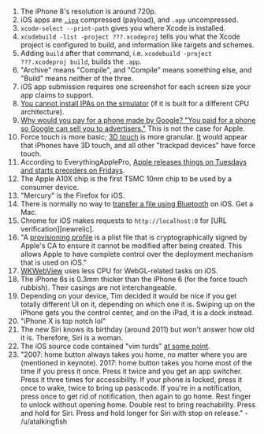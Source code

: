 1. The iPhone 8's resolution is around 720p.
1. iOS apps are [`.ipa`](http://en.wikipedia.org/wiki/.ipa) compressed (payload), and `.app` uncompressed.
1. `xcode-select --print-path` gives you where Xcode is installed.
1. `xcodebuild -list -project ???.xcodeproj` tells you what the Xcode project is configured to build, and information like targets and schemes.
1. Adding `build` after that command, i.e. `xcodebuild -project ???.xcodeproj build`, builds the `.app`.
1. "Archive" means "Compile", and "Compile" means something else, and "Build" means neither of the three.
1. iOS app submission requires one screenshot for each screen size your app claims to support.
1. [You cannot install IPAs on the simulator](https://stackoverflow.com/a/517541/1558430) (if it is built for a different CPU architecture).
1. [Why would you pay for a phone made by Google? "You paid for a phone so Google can sell you to advertisers."](https://www.forbes.com/sites/ianmorris/2017/02/10/how-google-blew-it-with-the-pixel-and-pixel-xl/#3a1ca730f3f6) This is not the case for Apple.
1. Force touch is more basic; [3D touch](https://www.wired.com/2015/09/what-is-the-difference-between-apple-iphone-3d-touch-and-force-touch/) is more granular. [It](https://en.wikipedia.org/wiki/Force_Touch#3D_Touch) would appear that iPhones have 3D touch, and all other "trackpad devices" have force touch.
1. According to EverythingApplePro, [Apple releases things on Tuesdays and starts preorders on Fridays](https://www.youtube.com/watch?v=norgCJzrNb4).
1. The Apple A10X chip is the first TSMC 10nm chip to be used by a consumer device.
1. "Mercury" is the Firefox for iOS.
1. There is normally no way to [transfer a file using Bluetooth](http://stackoverflow.com/questions/18884705/transfer-data-between-ios-and-android-via-bluetooth) on iOS. Get a Mac.
1. Chrome for iOS makes requests to `http://localhost:0` for [URL verification][newrelic].
1. "A [provisioning profile](https://pewpewthespells.com/blog/migrating_code_signing.html#introduction-to-code-signing) is a plist file that is cryptographically signed by Apple's CA to ensure it cannot be modified after being created. This allows Apple to have complete control over the deployment mechanism that is used on iOS."
1. [WKWebView](http://blog.initlabs.com/post/100113463211/wkwebview-vs-uiwebview) uses less CPU for WebGL-related tasks on iOS.
1. The iPhone 6s is 0.3mm thicker than the iPhone 6 (for the force touch rubbish). Their casings are not interchangeable.
1. Depending on your device, Tim decided it would be nice if you get totally different UI on it, depending on which one it is. Swiping up on the iPhone gets you the control center, and on the iPad, it is a dock instead.
1. "iPhone X is top notch lol"
1. The new Siri knows its birthday (around 2011) but won't answer how old it is. Therefore, Siri is a woman.
1. The iOS source code contained "vim turds" [at some point](https://github.com/apple/darwin-xnu/commit/0a798f6738bc1db01281fc08ae024145e84df927#diff-a084b794bc0759e7a6b77810e01874f2L6).
1. "2007: home button always takes you home, no matter where you are (mentioned in keynote). 2017: home button takes you home most of the time if you press it once. Press it twice and you get an app switcher. Press it three times for accessibility. If your phone is locked, press it once to wake, twice to bring up passcode. If you're in a notification, press once to get rid of notification, then again to go home. Rest finger to unlock without opening home. Double rest to bring reachability. Press and hold for Siri. Press and hold longer for Siri with stop on release." - /u/atalkingfish